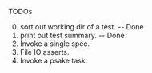 TODOs

0. sort out working dir of a test. -- Done
1. print out test summary. -- Done
2. Invoke a single spec.
3. File IO asserts.
4. Invoke a psake task.

